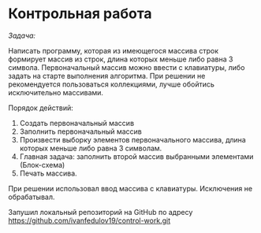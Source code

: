 # Контрольная работа

_Задача:_

Написать программу, которая из имеющегося массива строк формирует массив из строк, длина которых меньше либо равна 3 символа. Первоначальный массив можно ввести с клавиатуры, либо задать на старте выполнения алгоритма. При решении не рекомендуется пользоваться коллекциями, лучше обойтись исключительно массивами.

Порядок действий:

1. Создать первоначальный массив
2. Заполнить первоначальный массив
3. Произвести выборку элементов первоначального массива, длина которых меньше либо равна 3 символам.
4. Главная задача: заполнить второй массив выбранными элементами (Блок-схема)
5. Печать массива.

При решении использовал ввод массива с клавиатуры. Исключения не обрабатывал.

Запушил локальный репозиторий на GitHub по адресу https://github.com/ivanfedulov19/control-work.git

